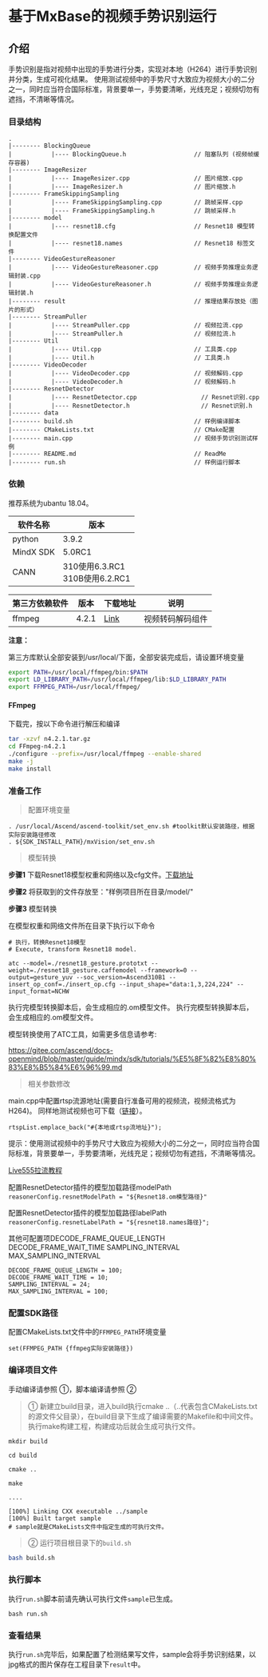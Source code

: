 # 基于MxBase的视频手势识别运行

## 介绍

手势识别是指对视频中出现的手势进行分类，实现对本地（H264）进行手势识别并分类，生成可视化结果。
使用测试视频中的手势尺寸大致应为视频大小的二分之一，同时应当符合国际标准，背景要单一，手势要清晰，光线充足；视频切勿有遮挡，不清晰等情况。

### 目录结构
```
.
|-------- BlockingQueue
|           |---- BlockingQueue.h                   // 阻塞队列 (视频帧缓存容器)
|-------- ImageResizer
|           |---- ImageResizer.cpp                  // 图片缩放.cpp
|           |---- ImageResizer.h                    // 图片缩放.h
|-------- FrameSkippingSampling
|           |---- FrameSkippingSampling.cpp         // 跳帧采样.cpp
|           |---- FrameSkippingSampling.h           // 跳帧采样.h
|-------- model
|           |---- resnet18.cfg                      // Resnet18 模型转换配置文件
|           |---- resnet18.names                    // Resnet18 标签文件
|-------- VideoGestureReasoner
|           |---- VideoGestureReasoner.cpp          // 视频手势推理业务逻辑封装.cpp
|           |---- VideoGestureReasoner.h            // 视频手势推理业务逻辑封装.h
|-------- result                                    // 推理结果存放处（图片的形式）
|-------- StreamPuller
|           |---- StreamPuller.cpp                  // 视频拉流.cpp
|           |---- StreamPuller.h                    // 视频拉流.h
|-------- Util
|           |---- Util.cpp                          // 工具类.cpp
|           |---- Util.h                            // 工具类.h
|-------- VideoDecoder
|           |---- VideoDecoder.cpp                  // 视频解码.cpp
|           |---- VideoDecoder.h                    // 视频解码.h
|-------- ResnetDetector
|           |---- ResnetDetector.cpp                  // Resnet识别.cpp
|           |---- ResnetDetector.h                    // Resnet识别.h
|-------- data
|-------- build.sh                                  // 样例编译脚本
|-------- CMakeLists.txt                            // CMake配置
|-------- main.cpp                                  // 视频手势识别测试样例
|-------- README.md                                 // ReadMe
|-------- run.sh                                    // 样例运行脚本

```

### 依赖

推荐系统为ubantu 18.04。

| 软件名称 | 版本   |
| -------- | ------ |
| python    | 3.9.2     | 
| MindX SDK     |    5.0RC1    |
| CANN | 310使用6.3.RC1<br>310B使用6.2.RC1 |


| 第三方依赖软件      | 版本   | 下载地址                                                     | 说明                                         |
| ------------- | ------ | ------------------------------------------------------------ | -------------------------------------------- |
| ffmpeg        | 4.2.1  | [Link](https://github.com/FFmpeg/FFmpeg/archive/n4.2.1.tar.gz) | 视频转码解码组件                             |

**注意：**

第三方库默认全部安装到/usr/local/下面，全部安装完成后，请设置环境变量
```bash
export PATH=/usr/local/ffmpeg/bin:$PATH
export LD_LIBRARY_PATH=/usr/local/ffmpeg/lib:$LD_LIBRARY_PATH
export FFMPEG_PATH=/usr/local/ffmpeg/
```

#### FFmpeg

下载完，按以下命令进行解压和编译

```bash
tar -xzvf n4.2.1.tar.gz
cd FFmpeg-n4.2.1
./configure --prefix=/usr/local/ffmpeg --enable-shared
make -j
make install
```

### 准备工作
> 配置环境变量

```
. /usr/local/Ascend/ascend-toolkit/set_env.sh #toolkit默认安装路径，根据实际安装路径修改
. ${SDK_INSTALL_PATH}/mxVision/set_env.sh
```

> 模型转换

**步骤1** 下载Resnet18模型权重和网络以及cfg文件。[下载地址](https://mindx.sdk.obs.cn-north-4.myhuaweicloud.com/mindxsdk-referenceapps%20/contrib/VideoGestureRecognition/model.zip)

**步骤2** 将获取到的文件存放至："样例项目所在目录/model/"

**步骤3** 模型转换

在模型权重和网络文件所在目录下执行以下命令

```
# 执行，转换Resnet18模型
# Execute, transform Resnet18 model.

atc --model=./resnet18_gesture.prototxt --weight=./resnet18_gesture.caffemodel --framework=0 --output=gesture_yuv --soc_version=Ascend310B1 --insert_op_conf=./insert_op.cfg --input_shape="data:1,3,224,224" --input_format=NCHW
```

执行完模型转换脚本后，会生成相应的.om模型文件。 执行完模型转换脚本后，会生成相应的.om模型文件。

模型转换使用了ATC工具，如需更多信息请参考:

 https://gitee.com/ascend/docs-openmind/blob/master/guide/mindx/sdk/tutorials/%E5%8F%82%E8%80%83%E8%B5%84%E6%96%99.md

> 相关参数修改

main.cpp中配置rtsp流源地址(需要自行准备可用的视频流，视频流格式为H264)。
同样地测试视频也可下载（[链接](https://mindx.sdk.obs.cn-north-4.myhuaweicloud.com/mindxsdk-referenceapps%20/contrib/VideoGestureRecognition/data.zip)）。

```rtspList.emplace_back("#{本地或rtsp流地址}"); ```

提示：使用测试视频中的手势尺寸大致应为视频大小的二分之一，同时应当符合国际标准，背景要单一，手势要清晰，光线充足；视频切勿有遮挡，不清晰等情况。

[Live555拉流教程](../../docs/参考资料/Live555离线视频转RTSP说明文档.md)

配置ResnetDetector插件的模型加载路径modelPath
```reasonerConfig.resnetModelPath = "${Resnet18.om模型路径}"```

配置ResnetDetector插件的模型加载路径labelPath
```reasonerConfig.resnetLabelPath = "${resnet18.names路径}";```

其他可配置项DECODE_FRAME_QUEUE_LENGTH DECODE_FRAME_WAIT_TIME SAMPLING_INTERVAL MAX_SAMPLING_INTERVAL
```
DECODE_FRAME_QUEUE_LENGTH = 100; 
DECODE_FRAME_WAIT_TIME = 10; 
SAMPLING_INTERVAL = 24; 
MAX_SAMPLING_INTERVAL = 100;
```

### 配置SDK路径

配置CMakeLists.txt文件中的`FFMPEG_PATH`环境变量

```
set(FFMPEG_PATH {ffmpeg实际安装路径})

```


### 编译项目文件

手动编译请参照 ①，脚本编译请参照 ②

>  ① 新建立build目录，进入build执行cmake ..（..代表包含CMakeLists.txt的源文件父目录），在build目录下生成了编译需要的Makefile和中间文件。执行make构建工程，构建成功后就会生成可执行文件。

```
mkdir build

cd build

cmake ..

make

....

[100%] Linking CXX executable ../sample
[100%] Built target sample
# sample就是CMakeLists文件中指定生成的可执行文件。
```

>  ② 运行项目根目录下的`build.sh`
```bash
bash build.sh
```
### 执行脚本

执行`run.sh`脚本前请先确认可执行文件`sample`已生成。

```
bash run.sh
```

### 查看结果

执行`run.sh`完毕后，如果配置了检测结果写文件，sample会将手势识别结果，以jpg格式的图片保存在工程目录下`result`中。